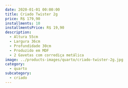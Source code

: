 ```yaml
---
date: 2020-01-01 00:00:00
title: Criado Twister 2g
price: R$ 179,90
installments: 10
installmentsPrice: R$ 19,90
description:
  - Altura 55cm
  - Largura 36cm
  - Profundidade 30cm
  - Produzido em MDF
  - 2 Gavetas com corrediça metálica
image: ../products-images/quarto/criado-twister-2g.jpg
category:
  - quarto
subcategory:
  - criado
---
```

